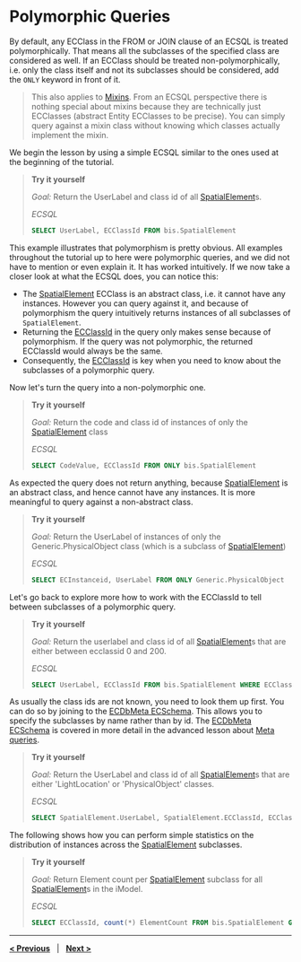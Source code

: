 # Polymorphic Queries

By default, any ECClass in the FROM or JOIN clause of an ECSQL is treated polymorphically. That means all the subclasses of the specified class are considered as well. If an ECClass should be treated non-polymorphically, i.e. only the class itself and not its subclasses should be considered, add the `ONLY` keyword in front of it.

> This also applies to [Mixins](../../bis/guide/fundamentals/mixins.md). From an ECSQL perspective there is nothing special about mixins because they are technically just ECClasses (abstract Entity ECClasses to be precise). You can simply query against a mixin class without knowing which classes actually implement the mixin.

We begin the lesson by using a simple ECSQL similar to the ones used at the beginning of the tutorial.

> **Try it yourself**
>
> _Goal:_ Return the UserLabel and class id of all [SpatialElement](../../bis/domains/BisCore.ecschema.md#spatialelement)s.
>
> _ECSQL_
>
> ```sql
> SELECT UserLabel, ECClassId FROM bis.SpatialElement
> ```

This example illustrates that polymorphism is pretty obvious. All examples throughout the tutorial up to here were polymorphic queries, and we did not have to mention or even explain it. It has worked intuitively. If we now take a closer look at what the ECSQL does, you can notice this:

- The [SpatialElement](../../bis/domains/BisCore.ecschema.md#spatialelement) ECClass is an abstract class, i.e. it cannot have any instances. However you can query against it, and because of polymorphism the query intuitively returns instances of all subclasses of `SpatialElement`.
- Returning the [ECClassId](./ECSQLDataTypes.md#ecinstanceid-and-ecclassid) in the query only makes sense because of polymorphism. If the query was not polymorphic, the returned ECClassId would always be the same.
- Consequently, the [ECClassId](./ECSQLDataTypes.md#ecinstanceid-and-ecclassid) is key when you need to know about the subclasses of a polymorphic query.

Now let's turn the query into a non-polymorphic one.

> **Try it yourself**
>
> _Goal:_ Return the code and class id of instances of only the [SpatialElement](../../bis/domains/BisCore.ecschema.md#spatialelement) class
>
> _ECSQL_
>
> ```sql
> SELECT CodeValue, ECClassId FROM ONLY bis.SpatialElement
> ```

As expected the query does not return anything, because [SpatialElement](../../bis/domains/BisCore.ecschema.md#spatialelement) is an abstract class, and hence cannot have any instances. It is more meaningful to query against a non-abstract class.

> **Try it yourself**
>
> _Goal:_ Return the UserLabel of instances of only the Generic.PhysicalObject class (which is a subclass of [SpatialElement](../../bis/domains/BisCore.ecschema.md#spatialelement))
>
> _ECSQL_
>
> ```sql
> SELECT ECInstanceid, UserLabel FROM ONLY Generic.PhysicalObject
> ```

Let's go back to explore more how to work with the ECClassId to tell between subclasses of a polymorphic query.

> **Try it yourself**
>
> _Goal:_ Return the userlabel and class id of all [SpatialElement](../../bis/domains/BisCore.ecschema.md#spatialelement)s that are either between ecclassid 0 and 200.
>
> _ECSQL_
>
> ```sql
> SELECT UserLabel, ECClassId FROM bis.SpatialElement WHERE ECClassId BETWEEN 0 AND 200
> ```

As usually the class ids are not known, you need to look them up first. You can do so by joining to the [ECDbMeta ECSchema](../ECDbMeta.ecschema.md). This allows you to specify the subclasses by name rather than by id. The [ECDbMeta ECSchema](../ECDbMeta.ecschema.md) is covered in more detail in the advanced lesson about [Meta queries](./MetaQueries.md).

> **Try it yourself**
>
> _Goal:_ Return the UserLabel and class id of all [SpatialElement](../../bis/domains/BisCore.ecschema.md#spatialelement)s that are either 'LightLocation' or 'PhysicalObject' classes.
>
> _ECSQL_
>
> ```sql
> SELECT SpatialElement.UserLabel, SpatialElement.ECClassId, ECClassDef.Name  FROM bis.SpatialElement JOIN meta.ECClassDef ON SpatialElement.ECClassId=ECClassDef.ECInstanceId WHERE ECClassDef.Name IN ('LightLocation','PhysicalObject')
> ```

The following shows how you can perform simple statistics on the distribution of instances across the [SpatialElement](../../bis/domains/BisCore.ecschema.md#spatialelement) subclasses.

> **Try it yourself**
>
> _Goal:_ Return Element count per [SpatialElement](../../bis/domains/BisCore.ecschema.md#spatialelement) subclass for all [SpatialElement](../../bis/domains/BisCore.ecschema.md#spatialelement)s in the iModel.
>
> _ECSQL_
>
> ```sql
> SELECT ECClassId, count(*) ElementCount FROM bis.SpatialElement GROUP BY ECClassId
> ```

---

[**< Previous**](./Joins.md) &nbsp; | &nbsp; [**Next >**](./SpatialQueries.md)
